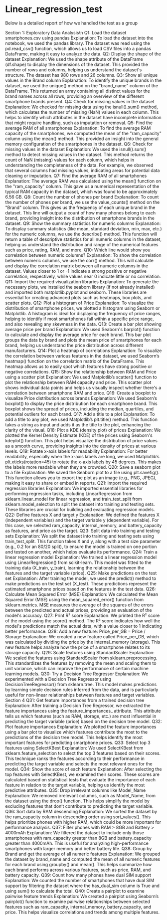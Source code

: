 # Linear_regression_test
Below is a detailed report of how we handled the test as a group

Section 1: Exploratory Data Analysis\n
Q1: Load the dataset smartphones.csv using pandas
Explanation:
To load the dataset into the notebook, we used the pandas library. The dataset was read using the pd.read_csv() function, which allows us to load CSV files into a pandas DataFrame, making it easy to analyze the data.
Q2: Display the shape of the dataset
Explanation:
We used the shape attribute of the DataFrame (df.shape) to display the dimensions of the dataset. This provided the number of rows and columns, helping us understand the dataset's structure. The dataset has 980 rows and 26 columns.
Q3: Show all unique values in the Brand column
Explanation:
To identify the unique brands in the dataset, we used the unique() method on the "brand_name" column of the DataFrame. This returned an array containing all distinct values for the brand names across all rows, providing an overview of the different smartphone brands present.
Q4: Check for missing values in the dataset
Explanation:
We checked for missing data using the isnull().sum() method, which calculates the number of missing (NaN) values in each column. This helps to identify which attributes in the dataset have incomplete information that might require handling, such as imputation or removal.
Q5: Find the average RAM of all smartphones
Explanation:
To find the average RAM capacity of the smartphones, we computed the mean of the "ram_capacity" column using the mean() method. This provided an insight into the general memory configuration of the smartphones in the dataset.
Q6: Check for missing values in the dataset
Explanation:
We used the isnull().sum() method to detect missing values in the dataset. This method returns the count of NaN (missing) values for each column, which helps in understanding the completeness of the data. For example, we observed that several columns had missing values, indicating areas for potential data cleaning or imputation.
Q7: Find the average RAM of all smartphones
Explanation:
The average RAM was calculated using the mean() function on the "ram_capacity" column. This gave us a numerical representation of the typical RAM capacity in the dataset, which was found to be approximately 6.56 GB.
Q8: Count the number of phones per brand
Explanation:
To count the number of phones per brand, we use the value_counts() method on the "Brand" column. This gives us the frequency of each unique brand in the dataset.
This line will output a count of how many phones belong to each brand, providing insight into the distribution of smartphone brands in the dataset.
Q9: Show the summary statistics for numeric columns
Explanation:
To display summary statistics (like mean, standard deviation, min, max, etc.) for the numeric columns, we use the describe() method.
This function will return a table of descriptive statistics for all numeric columns in the dataset, helping us understand the distribution and range of the numerical features such as price, rating, RAM, and more.
Q10: Which line would show you correlation between numeric columns?
Explanation:
To show the correlation between numeric columns, we use the corr() method.
This will calculate and display the correlation matrix between all numeric columns in the dataset. Values closer to 1 or -1 indicate a strong positive or negative correlation, respectively, while values near 0 indicate little or no correlation.
Q11: Import the required visualization libraries
Explanation:
To generate the necessary plots, we installed the seaborn library (if not already installed) and imported both matplotlib.pyplot and seaborn. These libraries are essential for creating advanced plots such as heatmaps, box plots, and scatter plots.
Q12: Plot a histogram of Price
Explanation:
To visualize the distribution of smartphone prices, we plotted a histogram using Seaborn or Matplotlib. A histogram is ideal for displaying the frequency of price ranges, helping to identify if most smartphones fall within a specific price range, and also revealing any skewness in the data.
Q13: Create a bar plot showing average price per brand
Explanation:
We used Seaborn's barplot() function to calculate and display the average price for each brand. This bar plot groups the data by brand and plots the mean price of smartphones for each brand, helping us understand the price distribution across different manufacturers.
Q14: Plot a heatmap of correlations
Explanation:
To visualize the correlation between various features in the dataset, we used Seaborn’s heatmap() function on the correlation matrix of the DataFrame. This heatmap allows us to easily spot which features have strong positive or negative correlations.
Q15: Show the relationship between RAM and Price using a scatter plot
Explanation:
We used Matplotlib’s scatter() function to plot the relationship between RAM capacity and price. This scatter plot shows individual data points and helps us visually inspect whether there's a correlation between smartphone RAM and price.
Q16: Create a boxplot to visualize Price distribution across brands
Explanation:
We used Seaborn’s boxplot() to display the price distribution for each smartphone brand. This boxplot shows the spread of prices, including the median, quartiles, and potential outliers for each brand.
Q17: Add a title to a plot
Explanation:
To add a title to any plot, we used Matplotlib’s plt.title() method. This function takes a string as input and adds it as the title to the plot, enhancing the clarity of the visual.
Q18: Plot a KDE (density plot) of prices
Explanation:
We plotted the Kernel Density Estimate (KDE) of the prices using Seaborn's kdeplot() function. This plot helps visualize the distribution of price values as a smooth curve, providing insights into the density of prices at various levels.
Q19: Rotate x-axis labels for readability
Explanation:
For better readability, especially when the x-axis labels are long, we used Matplotlib’s plt.xticks(rotation=45) to rotate the x-axis labels by 45 degrees. This makes the labels more readable when they are crowded.
Q20: Save a seaborn plot to a file
Explanation:
We saved the Seaborn plot to a file using plt.savefig(). This function allows you to export the plot as an image (e.g., PNG, JPEG), making it easy to share or embed in reports.
Q21: Import the required regression libraries
Explanation:
We imported essential libraries for performing regression tasks, including LinearRegression from sklearn.linear_model for linear regression, and train_test_split from sklearn.model_selection to split the dataset into training and testing sets. These libraries are crucial for building and evaluating regression models.
Q22: Define features X and target y
Explanation:
We defined the features X (independent variables) and the target variable y (dependent variable). For this case, we selected ram_capacity, internal_memory, and battery_capacity as features, and price as the target.
Q23: Split data into training and testing sets
Explanation:
We split the dataset into training and testing sets using train_test_split. This function takes X and y, along with a test size parameter (e.g., 0.2 for an 80/20 split), to ensure the model is trained on one portion and tested on another, which helps evaluate its performance.
Q24: Train a linear regression model
Explanation:
We trained a linear regression model using LinearRegression() from scikit-learn. This model was fitted to the training data (X_train, y_train), learning the relationship between the features and the target variable (price).
Q25: Make predictions on the test set
Explanation:
After training the model, we used the predict() method to make predictions on the test set (X_test). These predictions represent the estimated smartphone prices based on the features in the test data.
Q26: Calculate Mean Squared Error (MSE)
Explanation:
We calculated the Mean Squared Error (MSE) using the mean_squared_error() function from sklearn.metrics. MSE measures the average of the squares of the errors between the predicted and actual prices, providing an evaluation of the model's accuracy.
Q27: Print R² score
Explanation:
We printed the R² score of the model using the score() method. The R² score indicates how well the model's predictions match the actual data, with a value closer to 1 indicating better performance.
Q28: Add a new feature: Price_per_GB = Price / Storage
Explanation:
We created a new feature called Price_per_GB, which was calculated by dividing the price by the internal_memory (storage). This new feature helps analyze how the price of a smartphone relates to its storage capacity.
Q29: Scale features using StandardScaler
Explanation:
We scaled the features using StandardScaler from sklearn.preprocessing. This standardizes the features by removing the mean and scaling them to unit variance, which can improve the performance of certain machine learning models.
Q30: Try a Decision Tree Regressor
Explanation:
We experimented with a Decision Tree Regressor using DecisionTreeRegressor() from sklearn.tree. This model makes predictions by learning simple decision rules inferred from the data, and is particularly useful for non-linear relationships between features and target variables.
Section 4
Q31: Get feature importances from a trained decision tree
Explanation:
After training a Decision Tree Regressor, we extracted the feature importances using the feature_importances_ attribute. This attribute tells us which features (such as RAM, storage, etc.) are most influential in predicting the target variable (price) based on the decision tree model.
Q32: Plot feature importances
Explanation:
We plotted the feature importances using a bar plot to visualize which features contribute the most to the predictions of the decision tree model. This helps identify the most important features for predicting smartphone prices.
Q33: Select top 3 features using SelectKBest
Explanation:
We used SelectKBest from sklearn.feature_selection to select the top 3 features based on their scores. This technique ranks the features according to their performance in predicting the target variable and selects the most relevant ones for the model.
Q34: Show the score of each feature
Explanation:
After selecting the top features with SelectKBest, we examined their scores. These scores are calculated based on statistical tests that evaluate the importance of each feature in relation to the target variable, helping us identify the most predictive attributes.
Q35: Drop irrelevant columns like Model_Name
Explanation:
We removed irrelevant columns, such as Model_Name, from the dataset using the drop() function. This helps simplify the model by excluding features that don’t contribute to predicting the target variable.
Q36: Sort data by RAM descending
Explanation:
We sorted the dataset by the ram_capacity column in descending order using sort_values(). This helps prioritize phones with higher RAM, which could be more important for performance analysis.
Q37: Filter phones with RAM > 8GB and Battery > 4000mAh
Explanation:
We filtered the dataset to include only those smartphones with ram_capacity greater than 8GB and battery_capacity greater than 4000mAh. This is useful for analyzing high-performance smartphones with larger memory and better battery life.
Q38: Group by Brand and get the average of all numeric features
Explanation:
We grouped the dataset by brand_name and computed the mean of all numeric features for each brand using groupby() and mean(). This helps summarize how each brand performs across various features, such as price, RAM, and battery capacity.
Q39: Count how many phones have dual SIM support
Explanation:
We counted the number of smartphones that have dual SIM support by filtering the dataset where the has_dual_sim column is True and using sum() to calculate the total.
Q40: Create a pairplot to examine pairwise feature trends
Explanation:
We created a pairplot using Seaborn’s pairplot() function to examine pairwise relationships between selected features such as ram_capacity, internal_memory, battery_capacity, and price. This helps visualize correlations and trends among multiple features.

